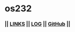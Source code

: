 # os232

### || [LINKS](https://github.com/haffienc/os232/LINKS) || [LOG](https://github.com/haffienc/os232/blob/main/TXT/mylog.txt) || [GitHub](https://github.com/haffienc/os232) ||

